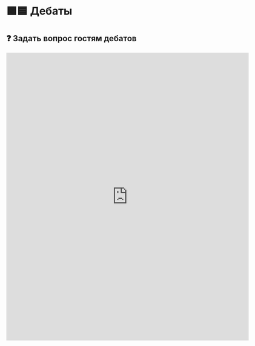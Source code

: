 <style>
  iframe.debate-question{
    width: revert-layer;
    height: revert-layer;
    min-height: 760px;
  }
  
  @media (max-width: 575.98px){
  iframe.debate-question{
    width: 100%;
    width: -moz-available;
    width: -webkit-fill-available;
    width: fill-available;
  }
  }
</style>


# 🟩🟦 Дебаты

## ❓ Задать вопрос гостям дебатов

<iframe class="debate-question" src="https://docs.google.com/forms/d/e/1FAIpQLSeP6EB8IsdPxxI8t0g3cJQRdUX4NJKT3K6tX_GXn-WWJgxJSQ/viewform?embedded=true" width="640" height="760" frameborder="0" marginheight="0" marginwidth="0">Loading…</iframe>



